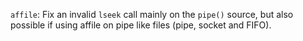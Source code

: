 `affile`: Fix an invalid `lseek` call mainly on the `pipe()` source, but also possible if using affile on pipe like files (pipe, socket and FIFO).